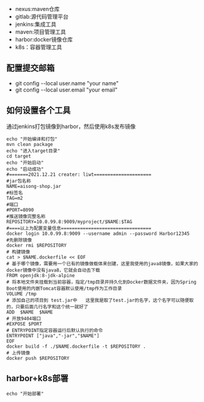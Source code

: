 - nexus:maven仓库
- gitlab:源代码管理平台
- jenkins:集成工具
- maven:项目管理工具
- harbor:docker镜像仓库
- k8s：容器管理工具

## 配置提交邮箱
- git config --local user.name "your name"
- git config --local user.email "your email"


## 如何设置各个工具
通过jenkins打包镜像到harbor，然后使用k8s发布镜像
```
echo "开始编译和打包"
mvn clean package 
echo "进入target目录"
cd target 
echo "开始启动"
echo "启动成功"
#=======2021.12.21 creater: liwt=====================
#jar包名称
NAME=aisong-shop.jar
#标签名
TAG=m2
#端口
#PORT=8090
#推送镜像完整名称
REPOSITORY=10.0.99.8:9009/myproject/$NAME:$TAG
#====以上为配置变量信息=================================
docker login 10.0.99.8:9009 --username admin --password Harbor12345
#先删除镜像
docker rmi $REPOSITORY
# 构建镜像
cat > $NAME.dockerfile << EOF
# 基于哪个镜像，需要用一个已有的镜像做载体来创建，这里我使用的java8镜像，如果大家的docker镜像中没有java8，它就会自动去下载
FROM openjdk:8-jdk-alpine
# 将本地文件夹挂载到当前容器，指定/tmp目录并持久化到Docker数据文件夹，因为Spring Boot使用的内嵌Tomcat容器默认使用/tmp作为工作目录
VOLUME /tmp
# 添加自己的项目到 test.jar中   这里我是取了test.jar的名字，这个名字可以随便取的，只要后面几行名字和这个统一就好了
ADD  $NAME  $NAME
# 开放9404端口
#EXPOSE $PORT
# ENTRYPOINT指定容器运行后默认执行的命令
ENTRYPOINT ["java","-jar","$NAME"]
EOF
docker build -f ./$NAME.dockerfile -t $REPOSITORY .
# 上传镜像
docker push $REPOSITORY
```
## harbor+k8s部署
```
echo "开始部署"
```
